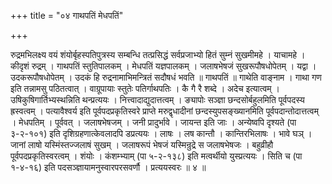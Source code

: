 +++
title = "०४ गाथपतिं मेधपतिं"

+++

रुद्रमभिलक्ष्य वयं शंयोर्बृहस्पतिपुत्रस्य सम्बन्धि तत्प्रसिद्धं सर्वप्रजाभ्यो हितं सुम्नं सुखमीमहे । याचामहे । कीदृशं रुद्रम् । गाथपतिं स्तुतिपालकम् । मेधपतिं यज्ञपालकम् । जलाषभेषजं सुखरूपौषधोपेतम् । यद्वा । उदकरूपौषधोपेतम् । उदकं हि रुद्रनामाभिमन्त्रितं सदौषधं भवति ॥ गाथपतिं ॥ गाथेति वाङ्नाम । गाथा गण इति तन्नामसु पठितत्वात् । वाग्रूपायाः स्तुतेः पतिर्गाथपतिः । कै गै रै शब्दे । अदेच इत्यात्वम् । उषिकुषिगार्तिभ्यस्थन्निति थन्प्रत्ययः । नित्त्वादाद्युदात्तत्वम् । ङ्यापोः सञ्ज्ञा छन्दसोर्बहुलमिति पूर्वपदस्य ह्रस्वत्वम् । पत्यावैश्वर्य इति पूर्वपदप्रकृतिस्वरे प्राप्ते मरुद्वृधादीनां छन्दस्युपसङ्ख्यानमिति पूर्वपदान्तोदात्तत्वम् । मेधपतिम् । पूर्ववत् । जलाषभेषजम् । जनी प्रादुर्भावे । जायन्त इति जाः । अन्येष्वपि दृश्यते (पा ३-२-१०१) इति दृशिग्रहणात्केवलादपि डप्रत्ययः । लाषः । लष कान्तौ । कान्तिरभिलाषः । भावे घञ् । जानां लाषो यस्मिंस्तज्जलाषं सुखम् । जलाषरूपं भेषजं यस्मिन्रुद्रे स जलाषभेषजः । बहुव्रीहौ पूर्वपदप्रकृतिस्वरत्वम् । शंयोः । कंशम्भ्याम् (पा ५-२-१३८) इति मत्वर्थीयो युस्प्रत्ययः । सिति च (पा १-४-१६) इति पदसञ्ज्ञायामनुस्वारपरसवर्णौ । प्रत्ययस्वरः ॥ ४ ॥